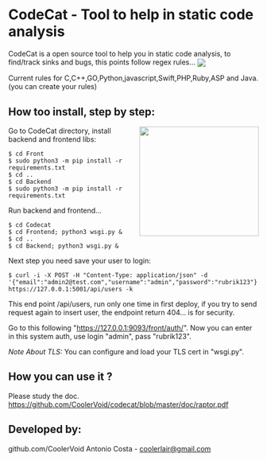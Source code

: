 # CodeCat - Tool to help in static code analysis

CodeCat is a open source tool to help you in static code analysis, to find/track sinks and bugs, this points follow regex rules... 
<img align="center" src="https://github.com/CoolerVoid/codecat/blob/master/doc/images/Screenshot.png">
<br>

Current rules for C,C++,GO,Python,javascript,Swift,PHP,Ruby,ASP and Java.(you can create your rules)

## How too install, step by step:
<img align="right" width="240" height="220" src="https://github.com/CoolerVoid/codecat/blob/master/doc/images/codecat01.png">

Go to CodeCat directory, install backend and frontend libs:
```
$ cd Front
$ sudo python3 -m pip install -r requirements.txt
$ cd ..
$ cd Backend
$ sudo python3 -m pip install -r requirements.txt
```

Run backend and frontend...
```
$ cd Codecat
$ cd Frontend; python3 wsgi.py &
$ cd ..
$ cd Backend; python3 wsgi.py &
```

Next step you need save your user to login:
```
$ curl -i -X POST -H "Content-Type: application/json" -d '{"email":"admin2@test.com","username":"admin","password":"rubrik123"}' https://127.0.0.1:5001/api/users -k

```

This end point /api/users, run only one time in first deploy, if you try to send request again to insert user, the endpoint return 404... is for security.


Go to this following "https://127.0.0.1:9093/front/auth/".
Now you can enter in this system auth, use login "admin", pass "rubrik123".

*Note About TLS:* You can configure and load your TLS cert in "wsgi.py".


## How you can use it ?
Please study the doc.
https://github.com/CoolerVoid/codecat/blob/master/doc/raptor.pdf








## Developed by: 

github.com/CoolerVoid
Antonio Costa - coolerlair@gmail.com





